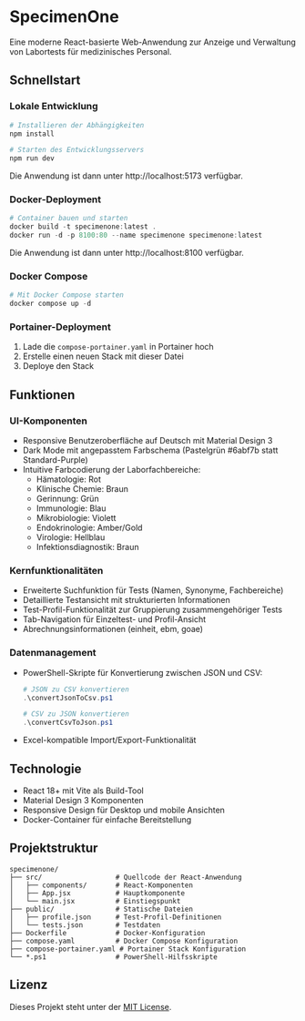 # SpecimenOne

Eine moderne React-basierte Web-Anwendung zur Anzeige und Verwaltung von Labortests für medizinisches Personal.

## Schnellstart

### Lokale Entwicklung

```powershell
# Installieren der Abhängigkeiten
npm install

# Starten des Entwicklungsservers
npm run dev
```
Die Anwendung ist dann unter http://localhost:5173 verfügbar.

### Docker-Deployment

```powershell
# Container bauen und starten
docker build -t specimenone:latest .
docker run -d -p 8100:80 --name specimenone specimenone:latest
```
Die Anwendung ist dann unter http://localhost:8100 verfügbar.

### Docker Compose

```powershell
# Mit Docker Compose starten
docker compose up -d
```

### Portainer-Deployment

1. Lade die `compose-portainer.yaml` in Portainer hoch
2. Erstelle einen neuen Stack mit dieser Datei
3. Deploye den Stack

## Funktionen

### UI-Komponenten
- Responsive Benutzeroberfläche auf Deutsch mit Material Design 3
- Dark Mode mit angepasstem Farbschema (Pastelgrün #6abf7b statt Standard-Purple)
- Intuitive Farbcodierung der Laborfachbereiche:
  - Hämatologie: Rot
  - Klinische Chemie: Braun
  - Gerinnung: Grün
  - Immunologie: Blau
  - Mikrobiologie: Violett
  - Endokrinologie: Amber/Gold
  - Virologie: Hellblau
  - Infektionsdiagnostik: Braun

### Kernfunktionalitäten
- Erweiterte Suchfunktion für Tests (Namen, Synonyme, Fachbereiche)
- Detaillierte Testansicht mit strukturierten Informationen
- Test-Profil-Funktionalität zur Gruppierung zusammengehöriger Tests
- Tab-Navigation für Einzeltest- und Profil-Ansicht
- Abrechnungsinformationen (einheit, ebm, goae)

### Datenmanagement
- PowerShell-Skripte für Konvertierung zwischen JSON und CSV:
  ```powershell
  # JSON zu CSV konvertieren
  .\convertJsonToCsv.ps1
  
  # CSV zu JSON konvertieren
  .\convertCsvToJson.ps1
  ```
- Excel-kompatible Import/Export-Funktionalität

## Technologie

- React 18+ mit Vite als Build-Tool
- Material Design 3 Komponenten
- Responsive Design für Desktop und mobile Ansichten
- Docker-Container für einfache Bereitstellung

## Projektstruktur

```
specimenone/
├── src/                  # Quellcode der React-Anwendung
│   ├── components/       # React-Komponenten
│   ├── App.jsx           # Hauptkomponente
│   └── main.jsx          # Einstiegspunkt
├── public/               # Statische Dateien
│   ├── profile.json      # Test-Profil-Definitionen
│   └── tests.json        # Testdaten
├── Dockerfile            # Docker-Konfiguration
├── compose.yaml          # Docker Compose Konfiguration
├── compose-portainer.yaml # Portainer Stack Konfiguration
└── *.ps1                 # PowerShell-Hilfsskripte
```

## Lizenz

Dieses Projekt steht unter der [MIT License](./LICENSE).